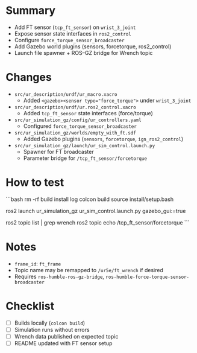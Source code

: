 # Summary
- Add FT sensor (`tcp_ft_sensor`) on `wrist_3_joint`
- Expose sensor state interfaces in `ros2_control`
- Configure `force_torque_sensor_broadcaster`
- Add Gazebo world plugins (sensors, forcetorque, ros2_control)
- Launch file spawner + ROS–GZ bridge for Wrench topic

# Changes
- `src/ur_description/urdf/ur_macro.xacro`  
  - Added `<gazebo><sensor type="force_torque">` under `wrist_3_joint`
- `src/ur_description/urdf/ur.ros2_control.xacro`  
  - Added `tcp_ft_sensor` state interfaces (force/torque)
- `src/ur_simulation_gz/config/ur_controllers.yaml`  
  - Configured `force_torque_sensor_broadcaster`
- `src/ur_simulation_gz/worlds/empty_with_ft.sdf`  
  - Added Gazebo plugins (`sensors`, `forcetorque`, `ign_ros2_control`)
- `src/ur_simulation_gz/launch/ur_sim_control.launch.py`  
  - Spawner for FT broadcaster  
  - Parameter bridge for `/tcp_ft_sensor/forcetorque`

# How to test
\`\`\`bash
rm -rf build install log
colcon build
source install/setup.bash

ros2 launch ur_simulation_gz ur_sim_control.launch.py gazebo_gui:=true

ros2 topic list | grep wrench
ros2 topic echo /tcp_ft_sensor/forcetorque
\`\`\`

# Notes
- `frame_id`: `ft_frame`
- Topic name may be remapped to `/ur5e/ft_wrench` if desired
- Requires `ros-humble-ros-gz-bridge`, `ros-humble-force-torque-sensor-broadcaster`

# Checklist
- [ ] Builds locally (`colcon build`)
- [ ] Simulation runs without errors
- [ ] Wrench data published on expected topic
- [ ] README updated with FT sensor setup
